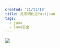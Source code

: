```yaml
---
created: '21/11/18'
title: 反序列化之fastjson
tags:
  - java
  - java安全
---
```

![](https://gitee.com/guuest/images/raw/master/img/1.jpg)
